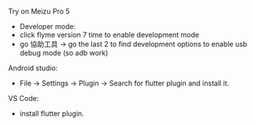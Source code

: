 Try on Meizu Pro 5

- Developer mode:
 - click flyme version 7 time to enable development mode
 - go 協助工具 -> go the last 2 to find development options to enable usb debug mode (so adb work)

Android studio:
 - File -> Settings -> Plugin -> Search for flutter plugin and install it.

VS Code:
 - install flutter plugin.